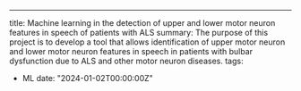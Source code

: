 ---
title: Machine learning in the detection of upper and lower motor neuron features in speech of patients with ALS
summary: The purpose of this project is to develop a tool that allows identification of upper motor neuron and lower motor neuron features in speech in patients with bulbar dysfunction due to ALS and other motor neuron diseases.
tags:
  - ML
date: "2024-01-02T00:00:00Z"
